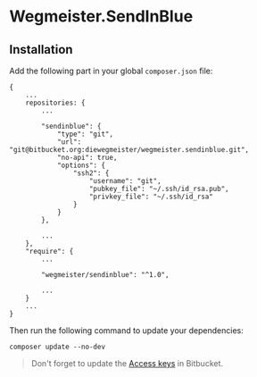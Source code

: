# Wegmeister.SendInBlue

## Installation

Add the following part in your global `composer.json` file:

```
{
    ...
    repositories: {
        ...

        "sendinblue": {
            "type": "git",
            "url": "git@bitbucket.org:diewegmeister/wegmeister.sendinblue.git",
            "no-api": true,
            "options": {
                "ssh2": {
                    "username": "git",
                    "pubkey_file": "~/.ssh/id_rsa.pub",
                    "privkey_file": "~/.ssh/id_rsa"
                }
            }
        },

        ...
    },
    "require": {
        ...

        "wegmeister/sendinblue": "^1.0",

        ...
    }
    ...
}
```

Then run the following command to update your dependencies:

```
composer update --no-dev
```

> Don't forget to update the [Access keys](https://bitbucket.org/diewegmeister/wegmeister.sendinblue/admin/access-keys/) in Bitbucket.
